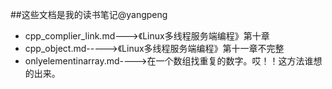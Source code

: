 ##这些文档是我的读书笔记@yangpeng
- cpp_complier_link.md--->《Linux多线程服务端编程》第十章
- cpp_object.md----->《Linux多线程服务端编程》第十一章不完整
- onlyelementinarray.md---->在一个数组找重复的数字。哎！！这方法谁想的出来。
